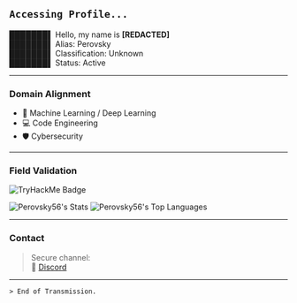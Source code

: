 ## `Accessing Profile...`

███████▌ Hello, my name is **[REDACTED]**  
███████▌ Alias: Perovsky  
███████▌ Classification: Unknown  
███████▌ Status: Active  


---

### Domain Alignment

- 🧠 Machine Learning / Deep Learning
- 💻 Code Engineering  
- 🛡️ Cybersecurity  

---

### Field Validation

<img src="https://tryhackme-badges.s3.amazonaws.com/Perovsky.png" alt="TryHackMe Badge"/>

![Perovsky56's Stats](https://github-readme-stats.vercel.app/api?username=Perovsky56&theme=highcontrast&show_icons=true&hide_border=false&count_private=true)
![Perovsky56's Top Languages](https://github-readme-stats.vercel.app/api/top-langs/?username=Perovsky56&theme=highcontrast&show_icons=true&hide_border=false&layout=compact)

---

### Contact

> Secure channel:  
> 📧 [Discord](http://discordapp.com/users/186808872982413314)

---

`> End of Transmission.`
